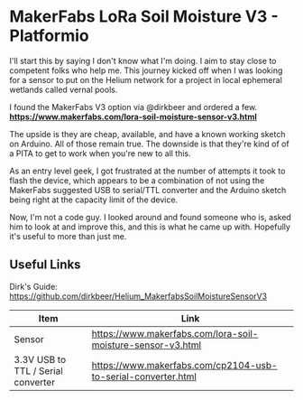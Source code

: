 # MakerFabs LoRa Soil Moisture V3 - Platformio
I'll start this by saying I don't know what I'm doing.  I aim to stay close to competent folks who help me.  This journey kicked off when I was looking for a sensor to put on the Helium network for a project in local ephemeral wetlands called vernal pools.

I found the MakerFabs V3 option via @dirkbeer and ordered a few.  
**https://www.makerfabs.com/lora-soil-moisture-sensor-v3.html**

The upside is they are cheap, available, and have a known working sketch on Arduino.  All of those remain true.  The downside is that they're kind of of a PITA to get to work when you're new to all this.

As an entry level geek, I got frustrated at the number of attempts it took to flash the device, which appears to be a combination of not using the MakerFabs suggested USB to serial/TTL converter and the Arduino sketch being right at the capacity limit of the device.

Now, I'm not a code guy.  I looked around and found someone who is, asked him to look at and improve this, and this is what he came up with.  Hopefully it's useful to more than just me.  

## Useful Links
Dirk's Guide: https://github.com/dirkbeer/Helium_MakerfabsSoilMoistureSensorV3

| Item | Link |
| --- | ----------- |
| Sensor | https://www.makerfabs.com/lora-soil-moisture-sensor-v3.html |
| 3.3V USB to TTL / Serial converter | https://www.makerfabs.com/cp2104-usb-to-serial-converter.html |
